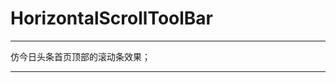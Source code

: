 # HorizontalScrollToolBar

**************************************

仿今日头条首页顶部的滚动条效果；



**************************************

